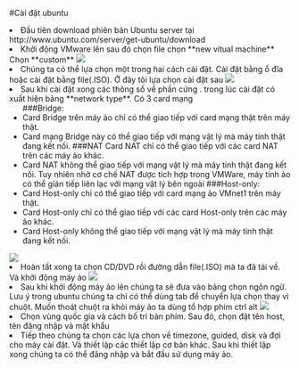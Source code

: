 #Cài đặt ubuntu<li>Đầu tiên download phiên bản Ubuntu server tại http://www.ubuntu.com/server/get-ubuntu/download<li>Khởi động VMware lên sau đó chọn file chọn **new vitual machine** Chọn **custom**<img src=”http://i.imgur.com/rNfXgMj.png”><li>Chúng ta có thể lựa chọn một trong hai cách cài đặt. Cài đặt bằng ổ đĩa hoặc cài đặt bằng file(.ISO). Ở đây tôi lựa chọn cài đặt sau <img src=”http://i.imgur.com/tEyYkIP.png”><li>Sau khi cài đặt xong các thông số về phần cứng . trong lúc cài đặt có xuất hiện bảng **network type**. Có 3 card mạng<UL>###Bridge:<li>Card Bridge trên máy ảo chỉ có thể giao tiếp với card mạng thật trên máy thật.<li>Card mạng Bridge này có thể giao tiếp với mạng vật lý mà máy tính thật đang kết nối.###NAT<li<Card NAT chỉ có thể giao tiếp với card mạng ảo VMnet8 trên máy thật.<li>Card NAT chỉ có thể giao tiếp với các card NAT trên các máy ảo khác.<li>Card NAT không thể giao tiếp với mạng vật lý mà máy tính thật đang kết nối. Tuy nhiên nhờ cơ chế NAT được tích hợp trong VMWare, máy tính ảo có thể gián tiếp liên lạc với mạng vật lý bên ngoài###Host-only:<li>Card Host-only chỉ có thể giao tiếp với card mạng ảo VMnet1 trên máy thật.<li>Card Host-only chỉ có thể giao tiếp với các card Host-only trên các máy ảo khác.<li>Card Host-only không thể giao tiếp với mạng vật lý mà máy tính thật đang kết nối.</UL><img src=”http://i.imgur.com/pezgXAR.png”><li>Hoàn tất xong ta chọn CD/DVD rồi đường dẫn file(.ISO) mà ta đã tải về. Và khởi động máy ảo <img src=”http://i.imgur.com/Dw17G0l.png”><li>Sau khi khởi động máy ảo lên chúng ta sẽ đưa vào bảng chọn ngôn ngữ. Lưu ý trong ubuntu chúng ta chỉ có thể dùng tab để chuyển lựa chọn thay vì chuột. Muốn thoát chuột ra khỏi máy ảo ta dùng tổ hợp phím ctrl alt<img src=”https://camo.githubusercontent.com/6950123fd3cf05d2cc002d86b17b3fd71388ee66/687474703a2f2f692e696d6775722e636f6d2f793943783465422e706e67”><li>Chọn vùng quốc gia và cách bố trí bàn phím. Sau đó, chọn đặt tên host, tên đăng nhập và mật khẩu <li>Tiếp theo chúng ta chọn các lựa chon về timezone, guided, disk và đợi cho máy cài đặt. Và thiết lập các thiết lập cơ bản khác. Sau khi thiết lập xong chúng ta có thể đăng nhập và bắt đầu sử dụng máy ảo.